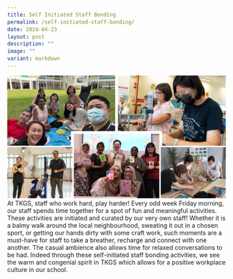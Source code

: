 ```yaml
---
title: Self Initiated Staff Bonding
permalink: /self-initiated-staff-bonding/
date: 2024-04-23
layout: post
description: ""
image: ""
variant: markdown
---
```

<center><img src="/images/Sparkling_Moment/2024/sibonding.png"></center>
At TKGS, staff who work hard, play harder! Every odd week Friday morning,  our staff spends time together for a spot of fun and meaningful activities. These activities are initiated and curated by our very own staff!
Whether it is a balmy walk around the local neighbourhood, sweating it out in a chosen sport, or getting our hands dirty with some craft work, such moments are a must-have for staff to take a breather, recharge and connect with one another.
The casual ambience also allows time for relaxed conversations to be had. Indeed through these self-initiated staff bonding activities, we see the warm and congenial spirit in TKGS which allows for a positive workplace culture in our school.